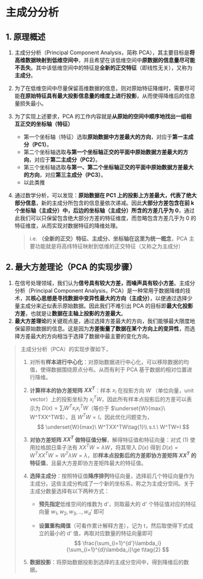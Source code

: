 # 主成分分析

## 1. 原理概述

1. 主成分分析（Principal Component Analysis，简称 PCA），其主要目标是**将高维数据映射到低维空间中**，并且希望在该低维空间中**原数据的信息量尽可能不丢失**。其中该低维空间中的特征是**全新的正交特征**（即线性无关），又称为**主成分**。

2. 为了在低维空间中尽量保留高维数据的信息，则对原始特征降维时，需要尽可能**在原始特征具有最大投影信息量的维度上进行投影**，从而使得降维后的信息量损失最小。

3. 为了实现上述要求，PCA 的工作内容就是**从原始的空间中顺序地找出一组相互正交的坐标轴（特征）**

   - 第一个坐标轴（特征）选取**原始数据中方差最大的方向**，对应于**第一主成分（PC1）**。
   - 第二个坐标轴选取**与第一个坐标轴正交的平面中原始数据方差最大的方向**，对应于**第二主成分（PC2）**。
   - 第三个坐标轴选取**与第一、第二个坐标轴正交的平面中原始数据方差最大的方向**，对应**第三主成分（PC3）**。
   - 以此类推

4. 通过数学分析，可以发现：**原始数据在 PC1 上的投影上方差最大，代表了绝大部分信息**，新的主成分所包含的信息量依次递减。因此**大部分方差包含在前 k 个坐标轴（主成分）中，后边的坐标轴（主成分）所含的方差几乎为 0**，通过此我们可以只保留包含绝大部分方差的特征维度，而忽略包含方差几乎为 0 的特征维度，从而实现对数据特征的降维处理。

   > i.e. **（全新的正交）特征、主成分、坐标轴在这里为统一概念**，PCA 主要功能就是将高纬特征映射到低维的正交特征（又称之为主成分）

## 2. 最大方差理论（PCA 的实现步骤）

1. 在信号处理领域，我们认为**信号具有较大方差，而噪声具有较小方差**。主成分分析（Principal Component Analysis，PCA）是一种常用于数据降维的技术，其**核心思想是寻找数据中变异性最大的方向（主成分）**，以便通过选择少量主成分来近似表示原始数据。因此我们不难引出 PCA 的目标即**最大化投影方差**，也就是让**数据在主轴上投影的方差最大**。
2. **最大方差理论**的关键观点是，通过选择方差最大的方向，我们能够最大限度地保留原始数据的信息。这是因为**方差衡量了数据在某个方向上的变异性**，而选择方差最大的方向相当于选择了数据中最主要的变化方向。

> 主成分分析（PCA）的实现步骤如下，
>
> 1. 对所有**样本进行中心化**：对原始数据进行中心化，可以移除数据的均值，使得数据围绕原点分布。从而有利于 PCA 基于数据的相对位置进行降维。
>
> 2. **计算样本的协方差矩阵 $XX^T$**：样本 $x_i$ 在投影方向 $W$ （单位向量，unit vector）上的投影坐标为 $x_i^TW$，因此所有样本点投影后的方差可以表示为 $D(x)=\sum_iW^Tx_ix_i^TW$（等价于 $\underset{W}{max}\ W^TXX^TW$），且 $W^TW=I$。因此优化问题变为，
>    $$
>    \underset{W}{max}\ W^TXX^TW\tag{1}\\
>    s.t.\ W^TW=I
>    $$
>
> 3. **对协方差矩阵 $XX^T$ 做特征值分解**，解得特征值和特征向量：对式 (1) 使用拉格朗日乘子法有 $XX^TW=\lambda W$，将其带入 $D(x)$ 得到 $D(x)=W^TXX^TW=W^T\lambda W=\lambda$，即**样本点投影后的方差即协方差矩阵 $XX^T$ 的特征值**，且最大方差即协方差矩阵最大的特征值。
>
> 4. **选择主成分**：按照特征值**降序排列**特征向量，选择前几个特征向量作为主成分。这些主成分构成了一个新的坐标系，称之为主成分空间。关于主成分数量选择有以下两种方式：
>
>    - **预先指定**低维空间的维数为 d'，则取最大的 d' 个特征值对应的特征向量 $w_1,w_2,w_3,..,w_d'$ 即可
>
>    - **设置重构阈值**（可看作累计解释方差），记为 t，然后取使得下式成立的最小的 d' 值，再取对应数量的特征向量即可
>      $$
>      \frac{\sum_{i=1}^{d'}\lambda_i}{\sum_{i=1}^{d}\lambda_i}\ge t\tag{2}
>      $$
>      
>
> 5. **数据投影**：将原始数据投影到选择的主成分空间中，得到降维后的数据。

